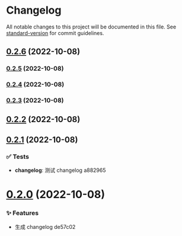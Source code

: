 # Changelog

All notable changes to this project will be documented in this file. See [standard-version](https://github.com/conventional-changelog/standard-version) for commit guidelines.

## [0.2.6](/compare/v0.2.5...v0.2.6) (2022-10-08)

### [0.2.5](///compare/v0.2.4...v0.2.5) (2022-10-08)

### [0.2.4](///compare/v0.2.3...v0.2.4) (2022-10-08)

### [0.2.3](///compare/v0.2.2...v0.2.3) (2022-10-08)

## [0.2.2](/compare/v0.2.1...v0.2.2) (2022-10-08)

## [0.2.1](/compare/v0.2.0...v0.2.1) (2022-10-08)

### ✅ Tests

- **changelog**: 测试 changelog a882965

# [0.2.0](/compare/v0.1.7...v0.2.0) (2022-10-08)

### ✨ Features

- 生成 changelog de57c02
